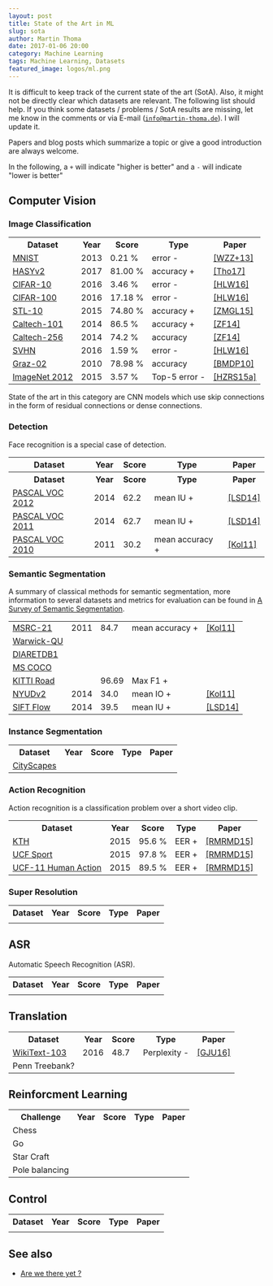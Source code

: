 ```yaml
---
layout: post
title: State of the Art in ML
slug: sota
author: Martin Thoma
date: 2017-01-06 20:00
category: Machine Learning
tags: Machine Learning, Datasets
featured_image: logos/ml.png
---
```


It is difficult to keep track of the current state of the art (SotA). Also, it
might not be directly clear which datasets are relevant. The following list
should help. If you think some datasets / problems / SotA results are missing,
let me know in the comments or via E-mail (<code>info@martin-thoma.de</code>).
I will update it.

Papers and blog posts which summarize a topic or give a good introduction are
always welcome.

In the following, a <code>+</code> will indicate "higher is better" and a
<code>-</code> will indicate "lower is better"


## Computer Vision

### Image Classification

<table class="table">
    <tr>
        <th>Dataset</th>
        <th>Year</th>
        <th>Score</th>
        <th>Type</th>
        <th>Paper</th>
    </tr>
    <tr>
        <td><a href="http://yann.lecun.com/exdb/mnist/">MNIST</a></td>
        <td>2013</td>
        <td>0.21 %</td>
        <td>error <span title="lower is better">-</span></td>
        <td><a href="http://www.matthewzeiler.com/pubs/icml2013/icml2013.pdf" title="Regularization of Neural Networks using DropConnect">[WZZ+13]</a></td>
    </tr>
    <tr>
        <td><a href="https://zenodo.org/record/259444" title="The HASYv2 dataset">HASYv2</a></td>
        <td>2017</td>
        <td>81.00 %</td>
        <td>accuracy <span title="higher is better">+</span></td>
        <td><a href="https://arxiv.org/abs/1701.08380" title="The HASYv2 dataset">[Tho17]</a></td>
    </tr>
    <tr>
        <td><a href="https://www.cs.toronto.edu/~kriz/cifar.html">CIFAR-10</a></td>
        <td>2016</td>
        <td>3.46 %</td>
        <td>error <span title="lower is better">-</span></td>
        <td><a href="https://arxiv.org/abs/1608.06993v1" title="Densely Connected Convolutional Networks">[HLW16]</a></td>
    </tr>
    <tr>
        <td><a href="https://www.cs.toronto.edu/~kriz/cifar.html">CIFAR-100</a></td>
        <td>2016</td>
        <td>17.18 %</td>
        <td>error <span title="lower is better">-</span></td>
        <td><a href="https://arxiv.org/abs/1608.06993v1" title="Densely Connected Convolutional Networks">[HLW16]</a></td>
    </tr>
    <tr>
        <td><a href="http://cs.stanford.edu/~acoates/stl10/">STL-10</a></td>
        <td>2015</td>
        <td>74.80 %</td>
        <td>accuracy <span title="higher is better">+</span></td>
        <td><a href="https://arxiv.org/abs/1506.02351v1" title="Stacked What-Where Auto-encoders">[ZMGL15]</a></td>
    </tr>
    <tr>
        <td><a href="http://www.vision.caltech.edu/Image_Datasets/Caltech101/Caltech101.html">Caltech-101</a></td>
        <td>2014</td>
        <td>86.5 %</td>
        <td>accuracy <span title="higher is better">+</span></td>
        <td><a href="https://arxiv.org/abs/1311.2901" title="Visualizing and Understanding Convolutional Networks">[ZF14]</a></td>
    </tr>
    <tr>
        <td><a href="http://www.vision.caltech.edu/Image_Datasets/Caltech256/">Caltech-256</a></td>
        <td>2014</td>
        <td>74.2 %</td>
        <td>accuracy</td>
        <td><a href="https://arxiv.org/abs/1311.2901" title="Visualizing and Understanding Convolutional Networks">[ZF14]</a></td>
    </tr>
    <tr>
        <td><a href="http://ufldl.stanford.edu/housenumbers/">SVHN</a></td>
        <td>2016</td>
        <td>1.59 %</td>
        <td>error <span title="lower is better">-</span></td>
        <td><a href="https://arxiv.org/abs/1608.06993v1" title="Densely Connected Convolutional Networks">[HLW16]</a></td>
    </tr>
    <tr>
        <td><a href="http://lear.inrialpes.fr/people/marszalek/data/ig02/">Graz-02</a></td>
        <td>2010</td>
        <td>78.98 %</td>
        <td>accuracy</td>
        <td><a href="http://imagine.enpc.fr/publications/papers/ECCV2010b.pdf" title="Towards Optimal Naive Bayes Nearest Neighbor">[BMDP10]</a></td>
    </tr>
    <tr>
        <td><a href="http://www.image-net.org/challenges/LSVRC/2012/nonpub-downloads">ImageNet 2012</a></td>
        <td>2015</td>
        <td>3.57 %</td>
        <td>Top-5 error <span title="lower is better">-</span></td>
        <td><a href="https://arxiv.org/pdf/1512.03385v1.pdf" title="Deep Residual Learning for Image Recognition">[HZRS15a]</a></td>
    </tr>
</table>

State of the art in this category are CNN models which use skip connections
in the form of residual connections or dense connections.


### Detection

Face recognition is a special case of detection.

<table class="table">
    <tr>
        <th>Dataset</th>
        <th>Year</th>
        <th>Score</th>
        <th>Type</th>
        <th>Paper</th>
    </tr>
    <tr>
        <th>Dataset</th>
        <th>Year</th>
        <th>Score</th>
        <th>Type</th>
        <th>Paper</th>
    </tr>
    <tr>
        <td><a href="http://host.robots.ox.ac.uk/pascal/VOC/voc2012/index.html">PASCAL VOC 2012</a></td>
        <td>2014</td>
        <td>62.2</td>
        <td>mean IU <span title="higher is better">+</span></td>
        <td><a href="https://arxiv.org/abs/1411.4038" title="Fully Convolutional Networks for Semantic Segmentation">[LSD14]</a></td>
    </tr>
    <tr>
        <td><a href="http://host.robots.ox.ac.uk/pascal/VOC/voc2011/index.html">PASCAL VOC 2011</a></td>
        <td>2014</td>
        <td>62.7</td>
        <td>mean IU <span title="higher is better">+</span></td>
        <td><a href="https://arxiv.org/abs/1411.4038" title="Fully Convolutional Networks for Semantic Segmentation">[LSD14]</a></td>
    </tr>
    <tr>
        <td><a href="http://host.robots.ox.ac.uk/pascal/VOC/voc2010/index.html">PASCAL VOC 2010</a></td>
        <td>2011</td>
        <td>30.2</td>
        <td>mean accuracy <span title="higher is better">+</span></td>
        <td><a href="https://papers.nips.cc/paper/4296-efficient-inference-in-fully-connected-crfs-with-gaussian-edge-potentials.pdf" title="Efficient Inference in Fully Connected CRFs with Gaussian Edge Potentials">[Kol11]</a></td>
    </tr>
</table>

### Semantic Segmentation

A summary of classical methods for semantic segmentation, more information
to several datasets and metrics for evaluation can be found in [A Survey of Semantic Segmentation](https://arxiv.org/abs/1602.06541).

<table class="table">
    <tr>
        <td><a href="https://www.microsoft.com/en-us/research/project/image-understanding/">MSRC-21</a></td>
        <td>2011</td>
        <td>84.7</td>
        <td>mean accuracy <span title="higher is better">+</span></td>
        <td><a href="https://papers.nips.cc/paper/4296-efficient-inference-in-fully-connected-crfs-with-gaussian-edge-potentials.pdf" title="Efficient Inference in Fully Connected CRFs with Gaussian Edge Potentials">[Kol11]</a></td>
    </tr>
    <tr>
        <td><a href="https://www2.warwick.ac.uk/fac/sci/dcs/research/combi/research/bic/glascontest/download/">Warwick-QU</a></td>
        <td></td>
        <td></td>
        <td></td>
        <td></td>
    </tr>
    <tr>
        <td><a href="http://www.it.lut.fi/project/imageret/diaretdb1/">DIARETDB1</a></td>
        <td></td>
        <td></td>
        <td></td>
        <td></td>
    </tr>
    <tr>
        <td><a href="http://mscoco.org/">MS COCO</a></td>
        <td></td>
        <td></td>
        <td></td>
        <td></td>
    </tr>
    <tr>
        <td><a href="http://www.cvlibs.net/datasets/kitti/eval_road.php">KITTI Road</a></td>
        <td></td>
        <td>96.69</td>
        <td>Max F1 <span title="higher is better">+</span></td>
        <td></td>
    </tr>
    <tr>
        <td><a href="http://cs.nyu.edu/~silberman/datasets/nyu_depth_v2.html" title="NYU Depth Dataset V2">NYUDv2</a></td>
        <td>2014</td>
        <td>34.0</td>
        <td>mean IO <span title="higher is better">+</span></td>
        <td><a href="https://papers.nips.cc/paper/4296-efficient-inference-in-fully-connected-crfs-with-gaussian-edge-potentials.pdf" title="Efficient Inference in Fully Connected CRFs with Gaussian Edge Potentials">[Kol11]</a></td>
    </tr>
    <tr>
        <td><a href="https://people.csail.mit.edu/celiu/SIFTflow/">SIFT Flow</a></td>
        <td>2014</td>
        <td>39.5</td>
        <td>mean IU <span title="higher is better">+</span></td>
        <td><a href="https://arxiv.org/abs/1411.4038" title="Fully Convolutional Networks for Semantic Segmentation">[LSD14]</a></td>
    </tr>
</table>


### Instance Segmentation

<table class="table">
    <tr>
        <th>Dataset</th>
        <th>Year</th>
        <th>Score</th>
        <th>Type</th>
        <th>Paper</th>
    </tr>
    <tr>
        <td><a href="https://www.cityscapes-dataset.com/benchmarks/">CityScapes</a></td>
        <td></td>
        <td></td>
        <td></td>
        <td></td>
    </tr>
</table>


### Action Recognition

Action recognition is a classification problem over a short video clip.


<table class="table">
    <tr>
        <th>Dataset</th>
        <th>Year</th>
        <th>Score</th>
        <th>Type</th>
        <th>Paper</th>
    </tr>
    <tr>
        <td><a href="http://www.nada.kth.se/cvap/actions/">KTH</a></td>
        <td>2015</td>
        <td>95.6 %</td>
        <td>EER <span title="higher is better">+</span></td>
        <td><a href="https://arxiv.org/pdf/1512.03980.pdf" title="Action Recognition with Image Based CNN Features">[RMRMD15]</a></td>
    </tr>
    <tr>
        <td><a href="http://crcv.ucf.edu/data/UCF_Sports_Action.php">UCF Sport</a></td>
        <td>2015</td>
        <td>97.8 %</td>
        <td>EER <span title="higher is better">+</span></td>
        <td><a href="https://arxiv.org/pdf/1512.03980.pdf" title="Action Recognition with Image Based CNN Features">[RMRMD15]</a></td>
    </tr>
    <tr>
        <td><a href="http://crcv.ucf.edu/data/UCF_YouTube_Action.php">UCF-11 Human Action</a></td>
        <td>2015</td>
        <td>89.5 %</td>
        <td>EER <span title="higher is better">+</span></td>
        <td><a href="https://arxiv.org/pdf/1512.03980.pdf" title="Action Recognition with Image Based CNN Features">[RMRMD15]</a></td>
    </tr>
</table>


### Super Resolution

<table class="table">
    <tr>
        <th>Dataset</th>
        <th>Year</th>
        <th>Score</th>
        <th>Type</th>
        <th>Paper</th>
    </tr>
    <tr>
        <td></td>
        <td></td>
        <td></td>
        <td></td>
        <td></td>
    </tr>
</table>


## ASR

Automatic Speech Recognition (ASR).

<table class="table">
    <tr>
        <th>Dataset</th>
        <th>Year</th>
        <th>Score</th>
        <th>Type</th>
        <th>Paper</th>
    </tr>
    <tr>
        <td></td>
        <td></td>
        <td></td>
        <td></td>
        <td></td>
    </tr>
</table>


## Translation

<table class="table">
    <tr>
        <th>Dataset</th>
        <th>Year</th>
        <th>Score</th>
        <th>Type</th>
        <th>Paper</th>
    </tr>
    <tr>
        <td><a href="https://metamind.io/research/the-wikitext-long-term-dependency-language-modeling-dataset/">WikiText-103</a></td>
        <td>2016</td>
        <td>48.7</td>
        <td>Perplexity <span title="lower is better">-</span></td>
        <td><a href="https://openreview.net/pdf?id=B184E5qee" title="Improving Neural Language Models with a Continuous Cache">[GJU16]</a></td>
    </tr>
    <tr>
        <td>Penn Treebank?</td>
        <td></td>
        <td></td>
        <td></td>
        <td></td>
    </tr>
</table>


## Reinforcment Learning

<table class="table">
    <tr>
        <th>Challenge</th>
        <th>Year</th>
        <th>Score</th>
        <th>Type</th>
        <th>Paper</th>
    </tr>
    <tr>
        <td>Chess</td>
        <td></td>
        <td></td>
        <td></td>
        <td></td>
    </tr>
    <tr>
        <td>Go</td>
        <td></td>
        <td></td>
        <td></td>
        <td></td>
    </tr>
    <tr>
        <td>Star Craft</td>
        <td></td>
        <td></td>
        <td></td>
        <td></td>
    </tr>
    <tr>
        <td>Pole balancing</td>
        <td></td>
        <td></td>
        <td></td>
        <td></td>
    </tr>
</table>


## Control

<table class="table">
    <tr>
        <th>Dataset</th>
        <th>Year</th>
        <th>Score</th>
        <th>Type</th>
        <th>Paper</th>
    </tr>
    <tr>
        <td></td>
        <td></td>
        <td></td>
        <td></td>
        <td></td>
    </tr>
</table>


## See also

* [Are we there yet ?](http://rodrigob.github.io/are_we_there_yet)
